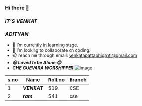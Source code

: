 ### Hi there 👋
### *IT'S VENKAT*
### _ADITYAN_

- 🌱 I’m currently in learning stage.
- 👯 I’m looking to collaborate on coding.
- 📫 reach me through email: venkatapattabhiganti@gmail.com
- ___**😄 Loved to be Alone 😎**___
- ***CHE GUEVARA WORSHIPPER***
![image](https://user-images.githubusercontent.com/84462463/142843280-f0b4835f-78e2-4e4c-b052-99206d2e37a0.png)

|s.no|Name| Roll.no|Branch|
|----|----|--------|------|
|1| ***VENKAT***|519|CSE|
|2| ***ram*** |541|cse
